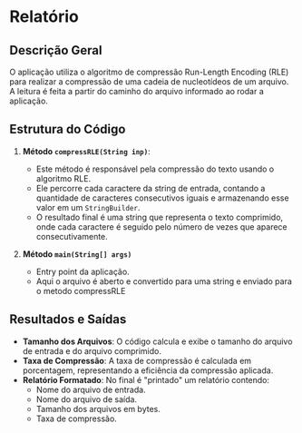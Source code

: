 # Relatório

## Descrição Geral

O aplicação utiliza o algoritmo de compressão Run-Length Encoding (RLE) para realizar a compressão de uma cadeia de nucleotídeos de um arquivo. A leitura é feita a partir do caminho do arquivo informado ao rodar a aplicação.

## Estrutura do Código

1. **Método `compressRLE(String inp)`**: 
   - Este método é responsável pela compressão do texto usando o algoritmo RLE.
   - Ele percorre cada caractere da string de entrada, contando a quantidade de caracteres consecutivos iguais e armazenando esse valor em um `StringBuilder`.
   - O resultado final é uma string que representa o texto comprimido, onde cada caractere é seguido pelo número de vezes que aparece consecutivamente.

2. **Método `main(String[] args)`**
    - Entry point da aplicação.
    - Aqui o arquivo é aberto e convertido para uma string e enviado para o metodo compressRLE

## Resultados e Saídas

- **Tamanho dos Arquivos**: O código calcula e exibe o tamanho do arquivo de entrada e do arquivo comprimido.
- **Taxa de Compressão**: A taxa de compressão é calculada em porcentagem, representando a eficiência da compressão aplicada.
- **Relatório Formatado**: No final é "printado" um relatório contendo:
  - Nome do arquivo de entrada.
  - Nome do arquivo de saída.
  - Tamanho dos arquivos em bytes.
  - Taxa de compressão.

